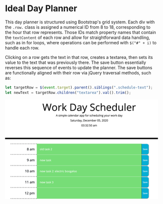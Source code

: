 # Ideal Day Planner

This day planner is structured using Bootstrap's grid system. Each div with the `.row.` class is assigned a numerical ID from 8 to 18, corresponding to the hour that row represents. Those IDs match property names that contain the `textContent` of each row and allow for straightforward data handling, such as in for loops, where operations can be performed with `$("#" + i)` to handle each row.

Clicking on a row gets the text in that row, creates a textarea, then sets its value to the text that was previously there. The save button essentially reverses this sequence of events to update the planner. The save buttons are functionally aligned with their row via jQuery traversal methods, such as:

```js
let targetRow = $(event.target).parent().siblings(".schedule-text");
let newText = targetRow.children("textarea").val().trim();
```

![Preview of Ideal Day Planner](assets/images/dayplannerpreview.png)